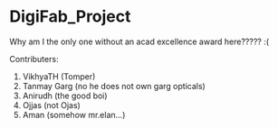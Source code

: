 # DigiFab_Project
Why am I the only one without an acad excellence award here????? :(


Contributers:
1) VikhyaTH (Tomper)
2) Tanmay Garg (no he does not own garg opticals)
3) Anirudh (the good boi)
4) Ojjas (not Ojas)
5) Aman (somehow mr.elan...)
